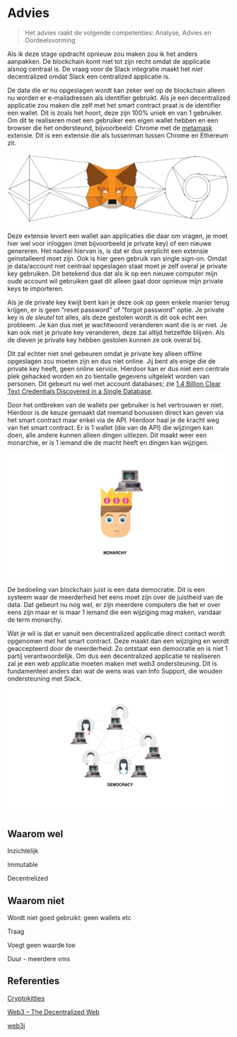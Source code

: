 # Advies

> Het advies raakt de volgende competenties: Analyse, Advies en Oordeelsvorming

Als ik deze stage opdracht opnieuw zou maken zou ik het anders aanpakken. De blockchain komt niet tot zijn recht omdat de applicatie alsnog centraal is. De vraag voor de Slack integratie maakt het _niet_ decentralized omdat Slack een centralized applicatie is.

De data die er nu opgeslagen wordt kan zeker wel op de blockchain alleen nu worden er e-mailadressen als identifier gebruikt. Als je een decentralized applicatie zou maken die zelf met het smart contract praat is de identifier een wallet. Dit is zoals het hoort, deze zijn 100% uniek en van 1 gebruiker. Om dit te realiseren moet een gebruiker een eigen wallet hebben en een browser die het ondersteund, bijvoorbeeld: Chrome met de [metamask][1] extensie. Dit is een extensie die als tussenman tussen Chrome en Ethereum zit.

![Metamask](./img/ethereum-metamask-chrome.png)

Deze extensie levert een wallet aan applicaties die daar om vragen, je moet hier wel voor inloggen (met bijvoorbeeld je private key) of een nieuwe genereren. Het nadeel hiervan is, is dat er dus verplicht een extensie geinstalleerd moet zijn. Ook is hier geen gebruik van single sign-on. Omdat je data/account niet centraal opgeslagen staat moet je zelf overal je private key gebruiken. Dit betekend dus dat als ik op een nieuwe computer mijn oude account wil gebruiken gaat dit alleen gaat door opnieuw mijn private keys te importeren.

Als je de private key kwijt bent kan je deze ook op geen enkele manier terug krijgen, er is geen "reset password" of "forgot password" optie. Je private key is _de sleutel_ tot alles, als deze gestolen wordt is dit ook echt een probleem. Je kan dus niet je wachtwoord veranderen want die is er niet. Je kan ook niet je private key veranderen, deze zal altijd hetzelfde blijven. Als de dieven je private key hebben gestolen kunnen ze ook overal bij.

Dit zal echter niet snel gebeuren omdat je private key alleen offline opgeslagen zou moeten zijn en dus niet online. Jij bent als enige die de private key heeft, geen online service. Hierdoor kan er dus niet een centrale plek gehacked worden en zo tientalle gegevens uitgelekt worden van personen. Dit gebeurt nu wel met account databases; zie [1.4 Billion Clear Text Credentials Discovered in a Single Database][2].

Door het ontbreken van de wallets per gebruiker is het vertrouwen er niet. Hierdoor is de keuze gemaakt dat niemand bonussen direct kan geven via het smart contract maar enkel via de API. Hierdoor haal je de kracht weg van het smart contract. Er is 1 wallet (die van de API) die wijzingen kan doen, alle andere kunnen alleen dingen uitlezen. Dit maakt weer een monarchie, er is 1 iemand die de macht heeft en dingen kan wijzigen.

![Monarchie](./img/monarchy.png)

De bedoeling van blockchain juist is een data democratie. Dit is een systeem waar de meerderheid het eens moet zijn over de juistheid van de data. Dat gebeurt nu nog wel, er zijn meerdere computers die het er over eens zijn maar er is maar 1 iemand die een wijziging mag maken, vandaar de term monarchy.

Wat je wil is dat er vanuit een decentralized applicatie direct contact wordt opgenomen met het smart contract. Deze maakt dan een wijziging en wordt geaccepteerd door de meerderheid. Zo ontstaat een democratie en is niet 1 partij verantwoordelijk. Om dus een decentralized applicatie te realiseren zal je een web applicatie moeten maken met web3 ondersteuning. Dit is fundamenteel anders dan wat de wens was van Info Support, die wouden ondersteuning met Slack.

![Democracy](./img/democracy.png)

## Waarom wel

Inzichtelijk

Immutable

Decentrelized

## Waarom niet

Wordt niet goed gebruikt: geen wallets etc

Traag

Voegt geen waarde toe

Duur - meerdere vms

## Referenties

[Cryptokitties](https://www.cryptokitties.co)

[Web3 – The Decentralized Web](https://blockchainhub.net/web3-decentralized-web/)

[web3j](http://web3j.io)

[1]: https://metamask.io/
[2]: https://medium.com/4iqdelvedeep/1-4-billion-clear-text-credentials-discovered-in-a-single-database-3131d0a1ae14

